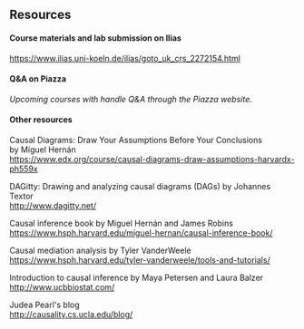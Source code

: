 
## Resources

#### Course materials and lab submission on Ilias
<https://www.ilias.uni-koeln.de/ilias/goto_uk_crs_2272154.html>

#### Q&A on Piazza
*Upcoming courses with handle Q&A through the Piazza website.*


#### Other resources
Causal Diagrams: Draw Your Assumptions Before Your Conclusions  
by Miguel Hernán   
<https://www.edx.org/course/causal-diagrams-draw-assumptions-harvardx-ph559x>  

DAGitty: Drawing and analyzing causal diagrams (DAGs) by Johannes Textor  
<http://www.dagitty.net/>

Causal inference book by Miguel Hernán and James Robins  
<https://www.hsph.harvard.edu/miguel-hernan/causal-inference-book/>

Causal mediation analysis by Tyler VanderWeele  
<https://www.hsph.harvard.edu/tyler-vanderweele/tools-and-tutorials/>

Introduction to causal inference by Maya Petersen and Laura Balzer  
<http://www.ucbbiostat.com/>

Judea Pearl's blog  
<http://causality.cs.ucla.edu/blog/>

